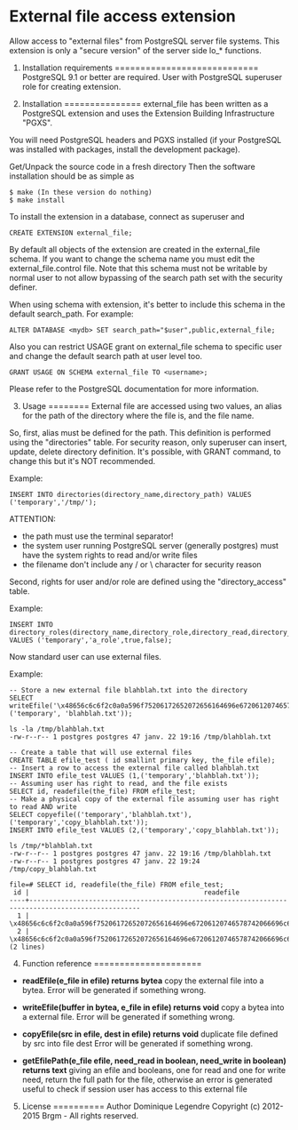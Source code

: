 External file access extension
==============================

Allow access to "external files" from PostgreSQL server file systems.
This extension is only a "secure version" of the server side lo_* functions.

1. Installation requirements
============================
PostgreSQL 9.1 or better are required.
User with PostgreSQL superuser role for creating extension.

2. Installation
===============
external_file has been written as a PostgreSQL extension and uses the Extension
Building Infrastructure "PGXS".

You will need PostgreSQL headers and PGXS installed (if your PostgreSQL was
installed with packages, install the development package).

Get/Unpack the source code in a fresh directory Then the software installation
should be as simple as

	$ make (In these version do nothing)
	$ make install

To install the extension in a database, connect as superuser and

	CREATE EXTENSION external_file;

By default all objects of the extension are created in the external_file schema.
If you want to change the schema name you must edit the external_file.control
file. Note that this schema must not be writable by normal user to not allow
bypassing of the search path set with the security definer.


When using schema with extension, it's better to include this schema in the
default search_path. For example:

	ALTER DATABASE <mydb> SET search_path="$user",public,external_file;

Also you can restrict USAGE grant on external_file schema to specific user and
change the default search path at user level too.

	GRANT USAGE ON SCHEMA external_file TO <username>;

Please refer to the PostgreSQL documentation for more information.


3. Usage
========
External file are accessed using two values, an alias for the path of the
directory where the file is, and the file name.

So, first, alias must be defined for the path. This definition is performed
using the "directories" table. For security reason, only superuser can insert,
update, delete directory definition. It's possible, with GRANT command, to
change this but it's NOT recommended.

Example:

	INSERT INTO directories(directory_name,directory_path) VALUES ('temporary','/tmp/');

ATTENTION:
 * the path must use the terminal separator!
 * the system user running PostgreSQL server (generally postgres) must have the
   system rights to read and/or write files
 * the filename don't include any / or \ character for security reason

Second, rights for user and/or role are defined using the "directory_access"
table.

Example:

	INSERT INTO directory_roles(directory_name,directory_role,directory_read,directory_write) VALUES ('temporary','a_role',true,false);

Now standard user can use external files.

Example:

	-- Store a new external file blahblah.txt into the directory
	SELECT writeEfile('\x48656c6c6f2c0a0a596f75206172652072656164696e67206120746578742066696c652e0a0a526567617264732c0a', ('temporary', 'blahblah.txt'));

	ls -la /tmp/blahblah.txt 
	-rw-r--r-- 1 postgres postgres 47 janv. 22 19:16 /tmp/blahblah.txt

	-- Create a table that will use external files
	CREATE TABLE efile_test ( id smallint primary key, the_file efile);
	-- Insert a row to access the external file called blahblah.txt
	INSERT INTO efile_test VALUES (1,('temporary','blahblah.txt'));
	-- Assuming user has right to read, and the file exists
	SELECT id, readefile(the_file) FROM efile_test;
	-- Make a physical copy of the external file assuming user has right to read AND write
	SELECT copyefile(('temporary','blahblah.txt'),('temporary','copy_blahblah.txt'));
	INSERT INTO efile_test VALUES (2,('temporary','copy_blahblah.txt'));

	ls /tmp/*blahblah.txt
	-rw-r--r-- 1 postgres postgres 47 janv. 22 19:16 /tmp/blahblah.txt
	-rw-r--r-- 1 postgres postgres 47 janv. 22 19:24 /tmp/copy_blahblah.txt

	file=# SELECT id, readefile(the_file) FROM efile_test;
	 id |                                            readefile                                             
	----+--------------------------------------------------------------------------------------------------
	  1 | \x48656c6c6f2c0a0a596f75206172652072656164696e67206120746578742066696c652e0a0a526567617264732c0a
	  2 | \x48656c6c6f2c0a0a596f75206172652072656164696e67206120746578742066696c652e0a0a526567617264732c0a
	(2 lines)


4. Function reference
=====================

* **readEfile(e_file in efile) returns bytea**
  copy the external file into a bytea.
  Error will be generated if something wrong.

* **writeEfile(buffer in bytea, e_file in efile) returns void**
  copy a bytea into a external file.
  Error will be generated if something wrong.

* **copyEfile(src in efile, dest in efile) returns void**
  duplicate file defined by src into file dest
  Error will be generated if something wrong.

* **getEfilePath(e_file efile, need_read in boolean, need_write in boolean) returns text**
  giving an efile and booleans, one for read and one for write need, return the
  full path for the file, otherwise an error is generated 
  useful to check if session user has access to this external file

5. License
==========
  Author Dominique Legendre
  Copyright (c) 2012-2015 Brgm - All rights reserved.

